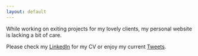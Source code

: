 ```yaml
---
layout: default
---
```


While working on exiting projects for my lovely clients, my personal website is lacking a bit of care.

Please check my [LinkedIn](http://nl.linkedin.com/in/marcojohndejong) for my CV or enjoy my current [Tweets](http://twitter.com/marcodejong/).
